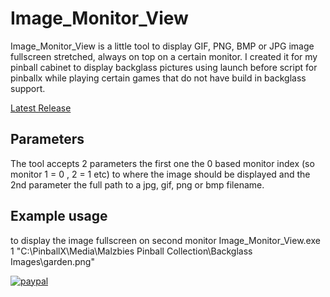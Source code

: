 # Image_Monitor_View
Image_Monitor_View is a little tool to display GIF, PNG, BMP or JPG image fullscreen stretched, always on top on a certain monitor. I created it for my pinball cabinet to display backglass pictures using launch before script for pinballx while playing
certain games that do not have build in backglass support.

[Latest Release](https://github.com/joyrider3774/Image_Monitor_View/releases/latest)

## Parameters
The tool accepts 2 parameters the first one the 0 based monitor index  (so monitor 1 = 0 , 2 = 1 etc) to where the image should be displayed and the 2nd parameter the full path to a jpg, gif, png or bmp filename.

## Example usage
to display the image fullscreen on second monitor
Image_Monitor_View.exe 1 "C:\PinballX\Media\Malzbies Pinball Collection\Backglass Images\garden.png"

[![paypal](https://www.paypalobjects.com/en_US/i/btn/btn_donateCC_LG.gif)](joyrider3774@hotmail.com)
